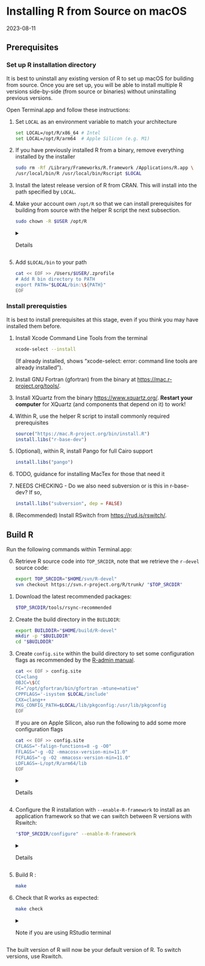 Installing R from Source on macOS
================
2023-08-11

## Prerequisites

### Set up R installation directory

It is best to uninstall any existing version of R to set up macOS for
building from source. Once you are set up, you will be able to install
multiple R versions side-by-side (from source or binaries) without
uninstalling previous versions.

Open Terminal.app and follow these instructions:

1.  Set `LOCAL` as an environment variable to match your architecture

    ``` sh
    set LOCAL=/opt/R/x86_64 # Intel
    set LOCAL=/opt/R/arm64  # Apple Silicon (e.g. M1)
    ```

2.  If you have previously installed R from a binary, remove everything
    installed by the installer

    ``` sh
    sudo rm -Rf /Library/Frameworks/R.framework /Applications/R.app \
    /usr/local/bin/R /usr/local/bin/Rscript $LOCAL  
    ```

3.  Install the latest release version of R from CRAN. This will install
    into the path specified by `LOCAL`.

4.  Make your account own `/opt/R` so that we can install prerequisites
    for building from source with the helper R script the next
    subsection.

    ``` sh
    sudo chown -R $USER /opt/R
    ```

    <details>
    <summary>

    Details

    </summary>

    If this is skipped, get errors when running
    `install.libs("r-base-dev")`, e.g. ” Can’t restore time”, “Can’t
    unlink already-existing object”

    </details>

5.  Add `$LOCAL/bin` to your path

    ``` sh
    cat << EOF >> /Users/$USER/.zprofile
    # Add R bin directory to PATH
    export PATH="$LOCAL/bin:\${PATH}"
    EOF
    ```

### Install prerequisties

It is best to install prerequisites at this stage, even if you think you
may have installed them before.

1.  Install Xcode Command Line Tools from the terminal

    ``` sh
    xcode-select --install
    ```

    (If already installed, shows “xcode-select: error: command line
    tools are already installed”).

2.  Install GNU Fortran (gfortran) from the binary at
    <https://mac.r-project.org/tools/>.

3.  Install XQuartz from the binary <https://www.xquartz.org/>.
    **Restart your computer** for XQuartz (and components that depend on
    it) to work!

4.  Within R, use the helper R script to install commonly required
    prerequisites

    ``` r
    source("https://mac.R-project.org/bin/install.R")
    install.libs("r-base-dev")
    ```

5.  (Optional), within R, install Pango for full Cairo support

    ``` r
    install.libs("pango")
    ```

6.  TODO, guidance for installing MacTex for those that need it

7.  NEEDS CHECKING - Do we also need subversion or is this in
    r-base-dev? If so,

    ``` r
    install.libs("subversion", dep = FALSE)
    ```

8.  (Recommended) Install RSwitch from <https://rud.is/rswitch/>.

## Build R

Run the following commands within Terminal.app:

0.  Retrieve R source code into `TOP_SRCDIR`, note that we retrieve the
    `r-devel` source code:

    ``` sh
    export TOP_SRCDIR="$HOME/svn/R-devel"
    svn checkout https://svn.r-project.org/R/trunk/ "$TOP_SRCDIR"
    ```

1.  Download the latest recommended packages:

    ``` sh
    $TOP_SRCDIR/tools/rsync-recommended
    ```

2.  Create the build directory in the `BUILDDIR`:

    ``` sh
    export BUILDDIR="$HOME/build/R-devel"
    mkdir -p "$BUILDDIR"
    cd "$BUILDDIR"
    ```

3.  Create `config.site` within the build directory to set some
    configuration flags as recommended by the [R-admin
    manual](https://cran.r-project.org/doc/manuals/r-devel/R-admin.html#Prerequisites).

    ``` sh
    cat << EOF > config.site
    CC=clang
    OBJC=\$CC
    FC="/opt/gfortran/bin/gfortran -mtune=native"
    CPPFLAGS='-isystem $LOCAL/include'
    CXX=clang++
    PKG_CONFIG_PATH=$LOCAL/lib/pkgconfig:/usr/lib/pkgconfig
    EOF
    ```

    If you are on Apple Silicon, also run the following to add some more
    configuration flags

    ``` sh
    cat << EOF >> config.site
    CFLAGS="-falign-functions=8 -g -O0"
    FFLAGS="-g -O2 -mmacosx-version-min=11.0"
    FCFLAGS="-g -O2 -mmacosx-version-min=11.0"
    LDFLAGS=-L/opt/R/arm64/lib
    EOF
    ```

    <details>
    <summary>

    Details

    </summary>

    Some modifications: `-O0` to enable debugging symbols and disable
    compiler optimisations for better debugging experience;
    `-mmacos-version-min` corrected \[?\] to `-mmacosx-version-min`;
    `LDFLAGS=-L/opt/R/arm64/lib` added so that liblzma can be found.

    </details>

4.  Configure the R installation with `--enable-R-framework` to install
    as an application framework so that we can switch between R versions
    with Rswitch:

    ``` sh
    "$TOP_SRCDIR/configure" --enable-R-framework
    ```

    <details>
    <summary>

    Details

    </summary>

    This assumes you only want to work with one development version of R
    that will be identified by the Major.Minor version number. To
    customize the version name use `--enable-R-framework FW=VERSION`
    where e.g. VERSION=4.4-dev. The compilation options in [R-admin
    manual](https://cran.r-project.org/doc/manuals/r-devel/R-admin.html#Prerequisites)
    to define the location of X11 and tcltk libraries does not seem to
    be necessary.

    </details>

5.  Build R :

    ``` sh
    make
    ```

6.  Check that R works as expected:

    ``` sh
    make check
    ```

    <details>
    <summary>

    Note if you are using RStudio terminal

    </summary>

    `make check` will fail unless you run `unset R_HOME` first

    </details>

The built version of R will now be your default version of R. To switch
versions, use Rswitch.
